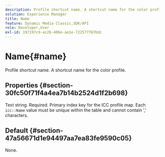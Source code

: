 ```yaml
---
description: Profile shortcut name. A shortcut name for the color profile.
solution: Experience Manager
title: Name
feature: Dynamic Media Classic,SDK/API
role: Developer,User
exl-id: 197197c9-ac2b-406e-ae1e-722577767bdc
---
```

# Name{#name}

Profile shortcut name. A shortcut name for the color profile.

## Properties {#section-30fc50f71f4a4ea7b14b2524d1f2b698}

Text string. Required. Primary index key for the ICC profile map. Each `icc::Name` value must be unique within the table and cannot contain ',' characters.

## Default {#section-47a56671d1e94497aa7ea83fe9590c05}

None.
